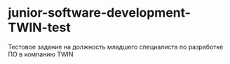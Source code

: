 # junior-software-development-TWIN-test
Тестовое задание на должность младшего специалиста по разработке ПО в компанию TWIN
